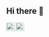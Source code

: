 ## Hi there 👋

<!--
**kavya-naik-21/kavya-naik-21** is a ✨ _special_ ✨ repository because its `README.md` (this file) appears on your GitHub profile.

Here are some ideas to get you started:

- 🔭 I’m currently working on ...
- 🌱 I’m currently learning ...
- 👯 I’m looking to collaborate on ...
- 🤔 I’m looking for help with ...
- 💬 Ask me about ...
- 📫 How to reach me: ...
- 😄 Pronouns: ...
- ⚡ Fun fact: ...
-->

<a href="https://linkedin.com/in/kavya-naik">
  <img align="left" alt="Kavya Naik - LinkedIn" width="22px" src="https://cdn.jsdelivr.net/npm/simple-icons@v3/icons/linkedin.svg"/>
</a>
<a href="https://leetcode.com/u/kavya_naik">
  <img align="left" alt="Kavya Naik - Leetcode" width="22px" src="https://cdn.jsdelivr.net/npm/simple-icons@v3/icons/leetcode.svg"/>
</a>
<br />
<br />
